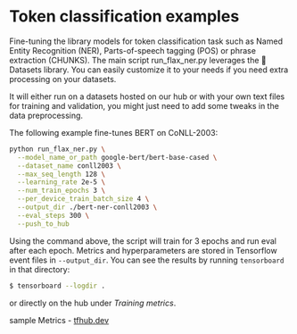 <!---
Copyright 2021 The Google Flax Team Authors and HuggingFace Team. All rights reserved.

Licensed under the Apache License, Version 2.0 (the "License");
you may not use this file except in compliance with the License.
You may obtain a copy of the License at

    http://www.apache.org/licenses/LICENSE-2.0

Unless required by applicable law or agreed to in writing, software
distributed under the License is distributed on an "AS IS" BASIS,
WITHOUT WARRANTIES OR CONDITIONS OF ANY KIND, either express or implied.
See the License for the specific language governing permissions and
limitations under the License.
-->

# Token classification examples

Fine-tuning the library models for token classification task such as Named Entity Recognition (NER), Parts-of-speech tagging (POS) or phrase extraction (CHUNKS). The main script run_flax_ner.py leverages the 🤗 Datasets library. You can easily customize it to your needs if you need extra processing on your datasets.

It will either run on a datasets hosted on our hub or with your own text files for training and validation, you might just need to add some tweaks in the data preprocessing.

The following example fine-tunes BERT on CoNLL-2003:


```bash
python run_flax_ner.py \
  --model_name_or_path google-bert/bert-base-cased \
  --dataset_name conll2003 \
  --max_seq_length 128 \
  --learning_rate 2e-5 \
  --num_train_epochs 3 \
  --per_device_train_batch_size 4 \
  --output_dir ./bert-ner-conll2003 \
  --eval_steps 300 \
  --push_to_hub
```

Using the command above, the script will train for 3 epochs and run eval after each epoch. 
Metrics and hyperparameters are stored in Tensorflow event files in `--output_dir`.
You can see the results by running `tensorboard` in that directory:

```bash
$ tensorboard --logdir .
```

or directly on the hub under *Training metrics*.

sample Metrics - [tfhub.dev](https://tensorboard.dev/experiment/u52qsBIpQSKEEXEJd2LVYA)